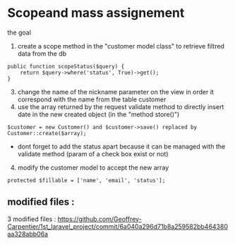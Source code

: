 
# Scopeand mass assignement

the goal 

1) create a scope method in the "customer model class" to retrieve filtred data from the db
~~~
public function scopeStatus($query) {
    return $query->where('status', True)->get();
}
~~~
3) change the name of the nickname parameter on the view in order it correspond with the name from the table customer
4) use the array returned by the request validate method to directly insert date in the new created object (in the "method store()")
~~~
$customer = new Customer() and $customer->save() replaced by Customer::create($array);
~~~
- dont forget to add the status apart because it can be managed with the validate method (param of a check box exist or not)
4) modify the customer model to accept the new array
~~~
protected $fillable = ['name', 'email', 'status'];
~~~

modified files :
----------------

3 modified files : https://github.com/Geoffrey-Carpentier/1st_laravel_project/commit/6a040a296d71b8a259582bb464380aa328abb06a



